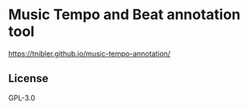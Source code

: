# Music Tempo and Beat annotation tool

https://tnibler.github.io/music-tempo-annotation/

## License

GPL-3.0
